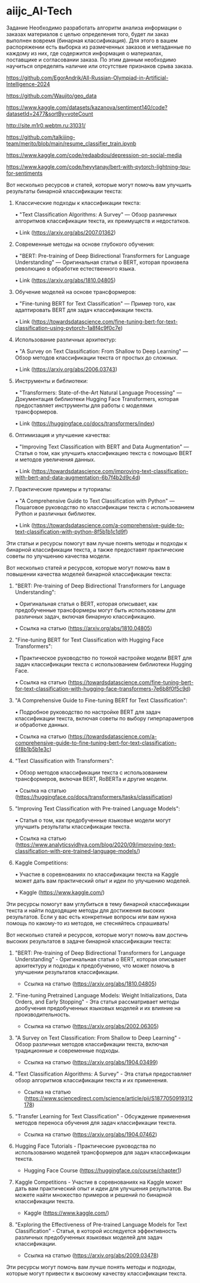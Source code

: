 # aiijc_AI-Tech

Задание
Необходимо разработать алгоритм анализа информации о заказах материалов с целью определения того, будет ли заказ выполнен вовремя (бинарная классификация). Для этого в вашем распоряжении есть выборка из размеченных заказов и метаданные по каждому из них, где содержится информация о материалах, поставщике и согласовании заказа. По этим данным необходимо научиться определять наличие или отсутствие признаков срыва заказа.

https://github.com/EgorAndrik/All-Russian-Olympiad-in-Artificial-Intelligence-2024

https://github.com/Waujito/geo_data

https://www.kaggle.com/datasets/kazanova/sentiment140/code?datasetId=2477&sortBy=voteCount

http://site.m1r0.webtm.ru:31031/

https://github.com/talkiiing-team/merito/blob/main/resume_classifier_train.ipynb

https://www.kaggle.com/code/redaabdou/depression-on-social-media

https://www.kaggle.com/code/heyytanay/bert-with-pytorch-lightning-tpu-for-sentiments








Вот несколько ресурсов и статей, которые могут помочь вам улучшить результаты бинарной классификации текста:

1. Классические подходы к классификации текста:

   • "Text Classification Algorithms: A Survey" — Обзор различных алгоритмов классификации текста, их преимуществ и недостатков.

   • Link (https://arxiv.org/abs/2007.01362)

2. Современные методы на основе глубокого обучения:

   • "BERT: Pre-training of Deep Bidirectional Transformers for Language Understanding" — Оригинальная статья о BERT, которая произвела революцию в обработке естественного языка.

   • Link (https://arxiv.org/abs/1810.04805)

3. Обучение моделей на основе трансформеров:

   • "Fine-tuning BERT for Text Classification" — Пример того, как адаптировать BERT для задач классификации текста.

   • Link (https://towardsdatascience.com/fine-tuning-bert-for-text-classification-using-pytorch-1a8f4c9f0c7e)

4. Использование различных архитектур:

   • "A Survey on Text Classification: From Shallow to Deep Learning" — Обзор методов классификации текста от простых до сложных.

   • Link (https://arxiv.org/abs/2006.03743)

5. Инструменты и библиотеки:

   • "Transformers: State-of-the-Art Natural Language Processing" — Документация библиотеки Hugging Face Transformers, которая предоставляет инструменты для работы с моделями трансформеров.

   • Link (https://huggingface.co/docs/transformers/index)

6. Оптимизация и улучшение качества:

   • "Improving Text Classification with BERT and Data Augmentation" — Статья о том, как улучшить классификацию текста с помощью BERT и методов увеличения данных.

   • Link (https://towardsdatascience.com/improving-text-classification-with-bert-and-data-augmentation-6b7f4b2d9c4d)

7. Практические примеры и туториалы:

   • "A Comprehensive Guide to Text Classification with Python" — Пошаговое руководство по классификации текста с использованием Python и различных библиотек.

   • Link (https://towardsdatascience.com/a-comprehensive-guide-to-text-classification-with-python-8f5b1b1c1d9f)

Эти статьи и ресурсы помогут вам лучше понять методы и подходы к бинарной классификации текста, а также предоставят практические советы по улучшению качества модели.





Вот несколько статей и ресурсов, которые могут помочь вам в повышении качества моделей бинарной классификации текста:

1. "BERT: Pre-training of Deep Bidirectional Transformers for Language Understanding":

   • Оригинальная статья о BERT, которая описывает, как предобученные трансформеры могут быть использованы для различных задач, включая бинарную классификацию.

   • Ссылка на статью (https://arxiv.org/abs/1810.04805)

2. "Fine-tuning BERT for Text Classification with Hugging Face Transformers":

   • Практическое руководство по тонкой настройке модели BERT для задач классификации текста с использованием библиотеки Hugging Face.

   • Ссылка на статью (https://towardsdatascience.com/fine-tuning-bert-for-text-classification-with-hugging-face-transformers-7e6b8f0f5c9d)

3. "A Comprehensive Guide to Fine-tuning BERT for Text Classification":

   • Подробное руководство по настройке BERT для задач классификации текста, включая советы по выбору гиперпараметров и обработке данных.

   • Ссылка на статью (https://towardsdatascience.com/a-comprehensive-guide-to-fine-tuning-bert-for-text-classification-6f8b1b5b1e3c)

4. "Text Classification with Transformers":

   • Обзор методов классификации текста с использованием трансформеров, включая BERT, RoBERTa и другие модели.

   • Ссылка на статью (https://huggingface.co/docs/transformers/tasks/classification)

5. "Improving Text Classification with Pre-trained Language Models":

   • Статья о том, как предобученные языковые модели могут улучшить результаты классификации текста.

   • Ссылка на статью (https://www.analyticsvidhya.com/blog/2020/09/improving-text-classification-with-pre-trained-language-models/)

6. Kaggle Competitions:

   • Участие в соревнованиях по классификации текста на Kaggle может дать вам практический опыт и идеи по улучшению моделей.

   • Kaggle (https://www.kaggle.com/)

Эти ресурсы помогут вам углубиться в тему бинарной классификации текста и найти подходящие методы для достижения высоких результатов. Если у вас есть конкретные вопросы или вам нужна помощь по какому-то из методов, не стесняйтесь спрашивать!





Вот несколько статей и ресурсов, которые могут помочь вам достичь высоких результатов в задаче бинарной классификации текста:

1. "BERT: Pre-training of Deep Bidirectional Transformers for Language Understanding" - Оригинальная статья о BERT, которая описывает архитектуру и подходы к предобучению, что может помочь в улучшении результатов классификации.
   - Ссылка на статью (https://arxiv.org/abs/1810.04805)

2. "Fine-tuning Pretrained Language Models: Weight Initializations, Data Orders, and Early Stopping" - Эта статья рассматривает методы дообучения предобученных языковых моделей и их влияние на производительность.
   - Ссылка на статью (https://arxiv.org/abs/2002.06305)

3. "A Survey on Text Classification: From Shallow to Deep Learning" - Обзор различных методов классификации текста, включая традиционные и современные подходы.
   - Ссылка на статью (https://arxiv.org/abs/1904.03499)

4. "Text Classification Algorithms: A Survey" - Эта статья предоставляет обзор алгоритмов классификации текста и их применения.
   - Ссылка на статью (https://www.sciencedirect.com/science/article/pii/S1877050919312178)

5. "Transfer Learning for Text Classification" - Обсуждение применения методов переноса обучения для задач классификации текста.
   - Ссылка на статью (https://arxiv.org/abs/1904.07462)

6. Hugging Face Tutorials - Практические руководства по использованию моделей трансформеров для задач классификации текста.
   - Hugging Face Course (https://huggingface.co/course/chapter1)

7. Kaggle Competitions - Участие в соревнованиях на Kaggle может дать вам практический опыт и идеи для улучшения результатов. Вы можете найти множество примеров и решений по бинарной классификации текста.
   - Kaggle (https://www.kaggle.com/)

8. "Exploring the Effectiveness of Pre-trained Language Models for Text Classification" - Статья, в которой исследуется эффективность различных предобученных языковых моделей для задач классификации.
   - Ссылка на статью (https://arxiv.org/abs/2009.03478)

Эти ресурсы могут помочь вам лучше понять методы и подходы, которые могут привести к высокому качеству классификации текста.
